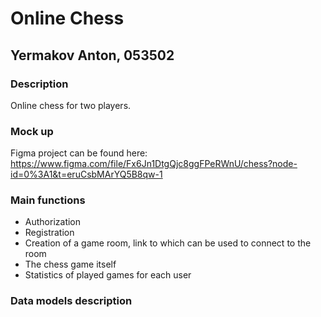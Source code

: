 # Online Chess
## Yermakov Anton, 053502
### Description
Online chess for two players.
### Mock up
Figma project can be found here:  
https://www.figma.com/file/Fx6Jn1DtgQjc8ggFPeRWnU/chess?node-id=0%3A1&t=eruCsbMArYQ5B8qw-1
### Main functions
- Authorization
- Registration
- Creation of a game room, link to which can be used to connect to the room
- The chess game itself
- Statistics of played games for each user
### Data models description
